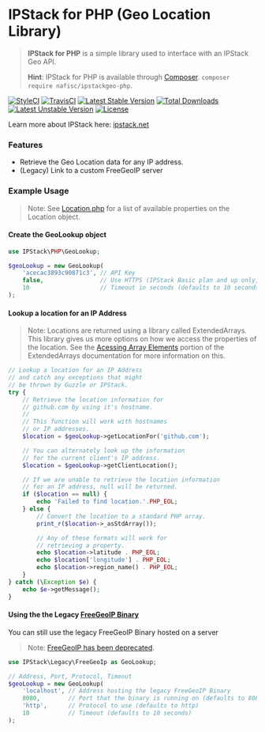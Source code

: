 # IPStack for PHP (Geo Location Library)
> **IPStack for PHP** is a simple library used to interface with an IPStack Geo API.
>
> **Hint**: IPStack for PHP is available through [Composer](https://getcomposer.org). `composer require nafisc/ipstackgeo-php`.

[![StyleCI](https://styleci.io/repos/115560334/shield?style=flat)](https://styleci.io/repos/115560334)
[![TravisCI](https://travis-ci.com/nathan-fiscaletti/ipstackgeo-php.svg?branch=master)](https://travis-ci.com/nathan-fiscaletti/ipstackgeo-php)
[![Latest Stable Version](https://poser.pugx.org/nafisc/ipstackgeo-php/v/stable?format=flat)](https://packagist.org/packages/nafisc/ipstackgeo-php)
[![Total Downloads](https://poser.pugx.org/nafisc/ipstackgeo-php/downloads?format=flat)](https://packagist.org/packages/nafisc/ipstackgeo-php)
[![Latest Unstable Version](https://poser.pugx.org/nafisc/ipstackgeo-php/v/unstable?format=flat)](https://packagist.org/packages/nafisc/ipstackgeo-php)
[![License](https://poser.pugx.org/nafisc/ipstackgeo-php/license?format=flat)](https://packagist.org/packages/nafisc/ipstackgeo-php)

Learn more about IPStack here: [ipstack.net](https://ipstack.com/product)

### Features
* Retrieve the Geo Location data for any IP address.
* (Legacy) Link to a custom FreeGeoIP server

### Example Usage

> Note: See [Location.php](https://github.com/nathan-fiscaletti/ipstackgeo-php/blob/v1.3/src/IPStack/Location.php) for a list of available properties on the Location object.

#### Create the GeoLookup object

```php
use IPStack\PHP\GeoLookup;

$geoLookup = new GeoLookup(
    'acecac3893c90871c3', // API Key
    false,                // Use HTTPS (IPStack Basic plan and up only, defaults to false)
    10                    // Timeout in seconds (defaults to 10 seconds)
);
```

#### Lookup a location for an IP Address

> Note: Locations are returned using a library called ExtendedArrays.
> This library gives us more options on how we access the properties of the location.
> See the [Acessing Array Elements](https://github.com/nathan-fiscaletti/extended-arrays/blob/master/Examples/Managing%20Arrays.md#accessing-array-elements) portion of the ExtendedArrays documentation for more information on this.

```php
// Lookup a location for an IP Address
// and catch any exceptions that might
// be thrown by Guzzle or IPStack.
try {
    // Retrieve the location information for 
    // github.com by using it's hostname.
    // 
    // This function will work with hostnames
    // or IP addresses.
    $location = $geoLookup->getLocationFor('github.com');

    // You can alternately look up the information
    // for the current client's IP address.
    $location = $geoLookup->getClientLocation();

    // If we are unable to retrieve the location information
    // for an IP address, null will be returned.
    if ($location == null) {
        echo 'Failed to find location.'.PHP_EOL;
    } else {
        // Convert the location to a standard PHP array.
        print_r($location->_asStdArray());

        // Any of these formats will work for 
        // retrieving a property.
        echo $location->latitude . PHP_EOL;
        echo $location['longitude'] . PHP_EOL;
        echo $location->region_name() . PHP_EOL;
    }
} catch (\Exception $e) {
    echo $e->getMessage();
}
```

#### Using the the Legacy [FreeGeoIP Binary](https://github.com/fiorix/freegeoip/releases/)

You can still use the legacy FreeGeoIP Binary hosted on a server
> Note: [FreeGeoIP has been deprecated](https://github.com/apilayer/freegeoip/#freegeoip---important-announcement).

```php
use IPStack\Legacy\FreeGeoIp as GeoLookup;

// Address, Port, Protocol, Timeout
$geoLookup = new GeoLookup(
    'localhost', // Address hosting the legacy FreeGeoIP Binary
    8080,        // Port that the binary is running on (defaults to 8080)
    'http',      // Protocol to use (defaults to http)
    10           // Timeout (defaults to 10 seconds)
);
```

